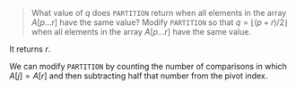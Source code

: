 > What value of $q$ does `PARTITION` return when all elements in the array $A[p
> \ldots r]$ have the same value? Modify `PARTITION` so that $q = \lfloor
> (p+r)/2 \rfloor$ when all elements in the array $A[p \ldots r]$ have the same
> value.

It returns $r$.

We can modify `PARTITION` by counting the number of comparisons in which $A[j]
= A[r]$ and then subtracting half that number from the pivot index.
